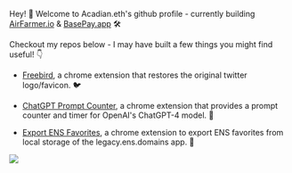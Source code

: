 Hey! 👋 Welcome to Acadian.eth's github profile - currently building [AirFarmer.io](https://airfarmer.io) & [BasePay.app](https://basepay.app) 🛠️

Checkout my repos below - I may have built a few things you might find useful! 👇



- [Freebird](https://github.com/devacadian/Freebird-Twitter-Logo-Restorer), a chrome extension that restores the original twitter logo/favicon. 🐦

- [ChatGPT Prompt Counter](https://github.com/devacadian/GPTCounter), a chrome extension that provides a prompt counter and timer for OpenAI's ChatGPT-4 model. 🤖 

- [Export ENS Favorites](https://github.com/devacadian/Export-ENS-Favorites), a chrome extension to export ENS favorites from local storage of the legacy.ens.domains app. 📃


![](https://komarev.com/ghpvc/?username=devacadian&color=5d5d5d)
